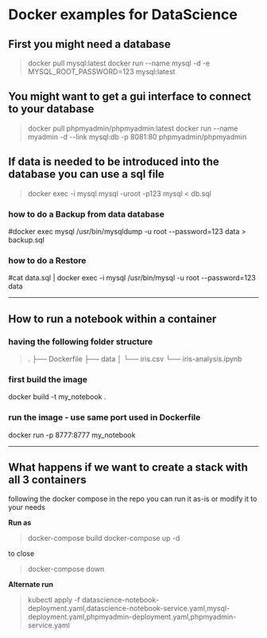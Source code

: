 # Docker examples for DataScience

## First you might need a database

> docker pull mysql:latest
> docker run --name mysql -d -e MYSQL_ROOT_PASSWORD=123 mysql:latest

## You might want to get a gui interface to connect to your database

> docker pull phpmyadmin/phpmyadmin:latest
> docker run --name myadmin -d --link mysql:db -p 8081:80 phpmyadmin/phpmyadmin

## If data is needed to be introduced into the database you can use a sql file

> docker exec -i mysql mysql -uroot -p123 mysql < db.sql

### how to do a Backup from data database

#docker exec mysql /usr/bin/mysqldump -u root --password=123 data > backup.sql

### how to do a Restore

#cat data.sql | docker exec -i mysql /usr/bin/mysql -u root --password=123 data

---

## How to run a notebook within a container

### having the following folder structure

> .
> ├── Dockerfile
> ├── data
> │   └── iris.csv
> └── iris-analysis.ipynb

### first build the image

docker build -t my_notebook .

### run the image - use same port used in Dockerfile 

docker run -p 8777:8777 my_notebook

---

## What happens if we want to create a stack with all 3 containers

following the docker compose in the repo you can run it as-is or modify it to your needs 

**Run as**

> docker-compose build 
> docker-compose up -d

to close 

> docker-compose down

**Alternate run**

> kubectl apply -f datascience-notebook-deployment.yaml,datascience-notebook-service.yaml,mysql-deployment.yaml,phpmyadmin-deployment.yaml,phpmyadmin-service.yaml